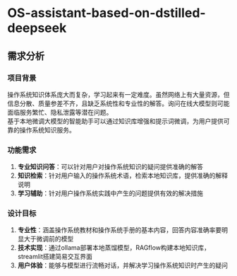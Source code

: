 # OS-assistant-based-on-dstilled-deepseek

## 需求分析

### 项目背景  
操作系统知识体系庞大而复杂，学习起来有一定难度。虽然网络上有大量资源，但信息分散、质量参差不齐，且缺乏系统性和专业性的解答。询问在线大模型则可能面临服务繁忙、隐私泄露等潜在问题。  
基于本地微调大模型的智能助手可以通过知识库增强和提示词微调，为用户提供可靠的操作系统知识服务。

### 功能需求  
1. **专业知识问答**：可以针对用户对操作系统知识的疑问提供准确的解答  
2. **知识检索**：针对用户输入的操作系统术语，检索本地知识库，提供准确的解释说明  
3. **学习辅助**：针对用户操作系统实践中产生的问题提供有效的解决措施  

### 设计目标  
1. **专业性**：涵盖操作系统教材和操作系统手册的基本内容，回答内容准确率要明显大于微调前的模型  
2. **技术实现**：通过ollama部署本地蒸馏模型，RAGflow构建本地知识库，streamlit搭建简易交互界面  
3. **用户体验**：能够与模型进行流畅对话，并解决学习操作系统知识时产生的疑问  
